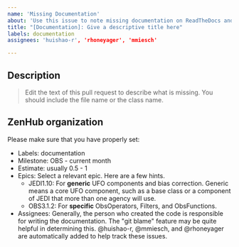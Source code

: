```yaml
---
name: 'Missing Documentation'
about: 'Use this issue to note missing documentation on ReadTheDocs and/or Doxygen'
title: "[Documentation]: Give a descriptive title here"
labels: documentation
assignees: 'huishao-r', 'rhoneyager', 'mmiesch'

---
```


## Description

> Edit the text of this pull request to describe what is missing. You should include the file name or the class name.



## ZenHub organization

Please make sure that you have properly set:
- Labels: documentation
- Milestone: OBS - current month
- Estimate: usually 0.5 - 1
- Epics: Select a relevant epic. Here are a few hints.
    - JEDI1.10: For **generic** UFO components and bias correction. Generic means a core UFO component, such as a base class
        or a component of JEDI that more than one agency will use.
    - OBS3.1.2: For **specific** ObsOperators, Filters, and ObsFunctions.
- Assignees: Generally, the person who created the code is responsible for writing the documentation.
    The "git blame" feature may be quite helpful in determining this. @huishao-r, @mmiesch, and @rhoneyager are
    automatically added to help track these issues.


